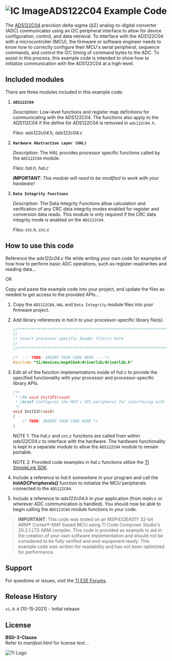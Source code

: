 ![IC Image](http://www.ti.com/graphics/folders/partimages/ADS122C04.jpg)ADS122C04 Example Code
=====================

The [ADS122C04](http://www.ti.com/product/ADS122C04) precision delta-sigma (ΔΣ) analog-to-digital converter (ADC) communicates using an I2C peripheral interface to allow for device configuration, control, and data retrieval. To interface with the ADS122C04 with a microcontroller (MCU), the firmware or software engineer needs to know how to correctly configure their MCU's serial peripheral, sequence commands, and control the I2C timing of command bytes to the ADC. To assist in this process, this example code is intended to show how to initialize communication with the ADS122C04 at a high-level.

Included modules
----------------

There are three modules included in this example code:

1.  **`ADS122C04`**

	*Description:* Low-level functions and register map definitions for communicating with the ADS122C04. The functions also apply to the ADS112C04 if the define for ADS122C04 is removed in `ads122c04.h`.
	
	*Files: ads122c04.h, ads122c04.c*

2.  **`Hardware Abstraction Layer (HAL)`**

	*Description:* The HAL provides processor specific functions called by the `ADS122C04` module.
	
	*Files: hal.h, hal.c*
	
	***IMPORTANT**: This module will need to be modified to work with your hardware!* 

3.  **`Data Integrity Functions`** 

    *Description:* The Data Integrity Functions allow calculation and verification of any CRC data integrity modes enabled for register and conversion data reads. This module is only required if the CRC data integrity mode is enabled on the `ADS122C04`.
    
    *Files: crc.h, crc.c*


How to use this code
--------------------

Reference the *ads122c04.c* file while writing your own code for examples of how how to perform basic ADC operations, such as register read/writes and reading data...

OR 

Copy and paste the example code into your project, and update the files as needed to get access to the provided APIs...

 1. Copy the `ADS122C04`, `HAL` and `Data Integrity` module files into your firmware project. 

 2. Add library references in *hal.h* to your processor-specific library file(s).
	```c
	//****************************************************************************
	//
	// Insert processor specific header file(s) here
	//
	//****************************************************************************"
	
	/*  --- TODO: INSERT YOUR CODE HERE --- */
	#include "ti/devices/msp432e4/driverlib/driverlib.h"
	
	```

 3. Edit all of the function implementations inside of *hal.c* to provide the specified functionality with your processor and processor-specific library APIs. 
	```c
	/**
	 * \fn void InitSPI(void)
	 * \brief Configures the MCU's SPI peripheral for interfacing with the ADS122C04
	 */
	void InitI2C(void)
	{
	    /* TODO: INSERT YOUR CODE HERE */
	}
	```
	NOTE 1: The *hal.c* and *crc.c* functions are called from within *ads122C04.c* to interface with the hardware. The hardware functionality is kept in a separate module to allow the `ADS122C04` module to remain portable.
	
	NOTE 2: Provided code examples in *hal.c* functions utilize the [TI SimpleLink SDK](http://www.ti.com/wireless-connectivity/simplelink-solutions/overview/software.html).
	
 4. Include a reference to *hal.h* somewhere in your program and call the **InitADCPeripherals()** function to initialize the MCU peripherals connected to the `ADS122C04`.

 5. Include a reference to *ads122c04.h* in your application (from *main.c* or wherever ADC communication is handled). You should now be able to begin calling the `ADS122C04` module functions in your code.

> **IMPORTANT**: This code was tested on an MSP432E401Y 32-bit ARM® Cortex®-M4F based MCU using TI Code Composer Studio's 20.2.1.LTS ARM compiler. This code is provided as example to aid in the creation of your own software implementation and should not be considered to be fully verified and end-equipment ready. This example code was written for readability and has not been optimized for performance.

Support
-------

For questions or issues, visit the [TI E2E Forums](https://e2e.ti.com/).



Release History
---------------

`v1.0.0` [10-15-2021] - Initial release


License
-------

**BSD-3-Clause**\
Refer to *manifest.html* for license text...

![TI Logo](http://www.ti.com/assets/images/ic-logo.png)
